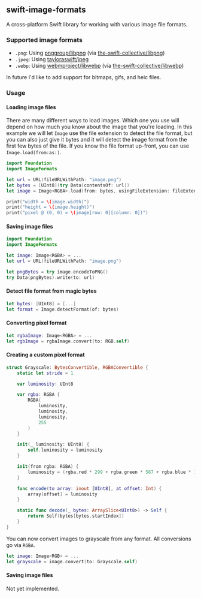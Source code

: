 ## swift-image-formats

A cross-platform Swift library for working with various image file formats.

### Supported image formats

- `.png`: Using [pnggroup/libpng](https://github.com/pnggroup/libpng) (via [the-swift-collective/libpng](https://github.com/the-swift-collective/libpng))
- `.jpeg`: Using [tayloraswift/jpeg](https://github.com/tayloraswift/jpeg)
- `.webp`: Using [webmproject/libwebp](https://github.com/webmproject/libwebp) (via [the-swift-collective/libwebp](https://github.com/the-swift-collective/libpng))

In future I'd like to add support for bitmaps, gifs, and heic files.

### Usage

#### Loading image files

There are many different ways to load images. Which one you use will depend on how much
you know about the image that you're loading. In this example we will let `Image` use the
file extension to detect the file format, but you can also just give it bytes and it
will detect the image format from the first few bytes of the file. If you know the
file format up-front, you can use `Image.load(from:as:)`.

```swift
import Foundation
import ImageFormats

let url = URL(fileURLWithPath: "image.png")
let bytes = [UInt8](try Data(contentsOf: url))
let image = Image<RGBA>.load(from: bytes, usingFileExtension: fileExtension)

print("width = \(image.width)")
print("height = \(image.height)")
print("pixel @ (0, 0) = \(image[row: 0][column: 0])")
```

#### Saving image files

```swift
import Foundation
import ImageFormats

let image: Image<RGBA> = ...
let url = URL(fileURLWithPath: "image.png")

let pngBytes = try image.encodeToPNG()
try Data(pngBytes).write(to: url)
```

#### Detect file format from magic bytes

```swift
let bytes: [UInt8] = [...]
let format = Image.detectFormat(of: bytes)
```

#### Converting pixel format

```swift
let rgbaImage: Image<RGBA> = ...
let rgbImage = rgbaImage.convert(to: RGB.self)
```

#### Creating a custom pixel format

```swift
struct Grayscale: BytesConvertible, RGBAConvertible {
    static let stride = 1

    var luminosity: UInt8

    var rgba: RGBA {
        RGBA(
            luminosity,
            luminosity,
            luminosity,
            255
        )
    }

    init(_ luminosity: UInt8) {
        self.luminosity = luminosity
    }

    init(from rgba: RGBA) {
        luminosity = (rgba.red * 299 + rgba.green * 587 + rgba.blue * 114) / 1000
    }

    func encode(to array: inout [UInt8], at offset: Int) {
        array[offset] = luminosity
    }

    static func decode(_ bytes: ArraySlice<UInt8>) -> Self {
        return Self(bytes[bytes.startIndex])
    }
}
```

You can now convert images to grayscale from any format. All conversions
go via `RGBA`.

```swift
let image: Image<RGB> = ...
let grayscale = image.convert(to: Grayscale.self)
```

#### Saving image files

Not yet implemented.
